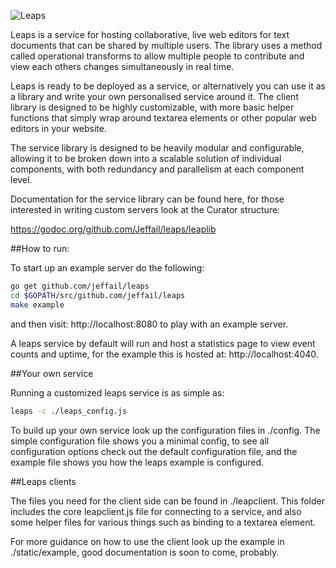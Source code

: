 ![Leaps](http://jeffail.uk/images/leaps_logo.png "Leaps")

Leaps is a service for hosting collaborative, live web editors for text documents that can be shared by multiple users. The library uses a method called operational transforms to allow multiple people to contribute and view each others changes simultaneously in real time.

Leaps is ready to be deployed as a service, or alternatively you can use it as a library and write your own personalised service around it. The client library is designed to be highly customizable, with more basic helper functions that simply wrap around textarea elements or other popular web editors in your website.

The service library is designed to be heavily modular and configurable, allowing it to be broken down into a scalable solution of individual components, with both redundancy and parallelism at each component level.

Documentation for the service library can be found here, for those interested in writing custom servers look at the Curator structure:

https://godoc.org/github.com/Jeffail/leaps/leaplib

##How to run:

To start up an example server do the following:

```bash
go get github.com/jeffail/leaps
cd $GOPATH/src/github.com/jeffail/leaps
make example
```

and then visit: http://localhost:8080 to play with an example server.

A leaps service by default will run and host a statistics page to view event counts and uptime, for the example this is hosted at: http://localhost:4040.

##Your own service

Running a customized leaps service is as simple as:

```bash
leaps -c ./leaps_config.js
```

To build up your own service look up the configuration files in ./config. The simple configuration file shows you a minimal config, to see all configuration options check out the default configuration file, and the example file shows you how the leaps example is configured.

##Leaps clients

The files you need for the client side can be found in ./leapclient. This folder includes the core leapclient.js file for connecting to a service, and also some helper files for various things such as binding to a textarea element.

For more guidance on how to use the client look up the example in ./static/example, good documentation is soon to come, probably.
